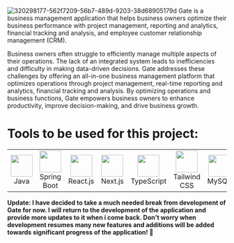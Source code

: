 ![320298177-562f7209-56b7-489d-9203-38d68905179d](https://github.com/user-attachments/assets/0249f244-4526-497f-98ad-668912025078)
Gate is a business management application that helps business owners optimize their business performance with project management, reporting and analytics, financial tracking and analysis, and employee customer relationship management (CRM).

Business owners often struggle to efficiently manage multiple aspects of their operations. The lack of an integrated system leads to inefficiencies and difficulty in making data-driven decisions. Gate addresses these challenges by offering an all-in-one business management platform that optimizes operations through project management, real-time reporting and analytics, financial tracking and analysis. By optimizing operations and business functions, Gate empowers business owners to enhance productivity, improve decision-making, and drive business growth.

# Tools to be used for this project:
<table>
  <tr>
    <td align="center"><img src="https://cdn.jsdelivr.net/gh/devicons/devicon@latest/icons/java/java-original.svg" width="50">Java</td>
    <td align="center"><img src="https://cdn.jsdelivr.net/gh/devicons/devicon@latest/icons/spring/spring-original.svg" width="50">Spring Boot</td>
    <td align="center"><img src="https://cdn.jsdelivr.net/gh/devicons/devicon@latest/icons/react/react-original.svg" width="50">React.js</td>
    <td align="center"><img src="https://cdn.jsdelivr.net/gh/devicons/devicon@latest/icons/nextjs/nextjs-original.svg" width="50">Next.js</td>
    <td align="center"><img src="https://cdn.jsdelivr.net/gh/devicons/devicon@latest/icons/typescript/typescript-original.svg" width="50">TypeScript</td>
    <td align="center"><img src="https://cdn.jsdelivr.net/gh/devicons/devicon@latest/icons/tailwindcss/tailwindcss-original.svg" width="50">Tailwind CSS</td>
    <td align="center"><img src="https://cdn.jsdelivr.net/gh/devicons/devicon@latest/icons/mysql/mysql-original.svg" width="50">MySQL</td>
    <td align="center"><img src="https://cdn.jsdelivr.net/gh/devicons/devicon@latest/icons/graphql/graphql-plain.svg" width="50">GraphQL</td>
  </tr>
</table>

**Update: I have decided to take a much needed break from development of Gate for now. I will return to the development of the application and provide more updates to it when i come back. Don't worry when development resumes many new features and additions will be added towards significant progress of the application! 🚀**
